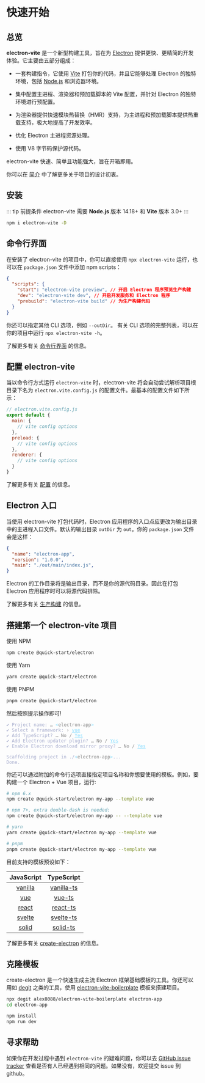 # 快速开始

## 总览

**electron-vite** 是一个新型构建工具，旨在为 [Electron](https://www.electronjs.org) 提供更快、更精简的开发体验。它主要由五部分组成：

- 一套构建指令，它使用 [Vite](https://cn.vitejs.dev/) 打包你的代码，并且它能够处理 Electron 的独特环境，包括 [Node.js](https://nodejs.org/) 和浏览器环境。

- 集中配置主进程、渲染器和预加载脚本的 Vite 配置，并针对 Electron 的独特环境进行预配置。

- 为渲染器提供快速模块热替换（HMR）支持，为主进程和预加载脚本提供热重载支持，极大地提高了开发效率。

- 优化 Electron 主进程资源处理。

- 使用 V8 字节码保护源代码。

electron-vite 快速、简单且功能强大，旨在开箱即用。

你可以在 [简介](./introduction.md) 中了解更多关于项目的设计初衷。

## 安装

::: tip 前提条件
electron-vite 需要 **Node.js** 版本 14.18+ 和 **Vite** 版本 3.0+
:::

```sh
npm i electron-vite -D
```

## 命令行界面

在安装了 electron-vite 的项目中，你可以直接使用 `npx electron-vite` 运行，也可以在 `package.json` 文件中添加 npm scripts：

```json
{
  "scripts": {
    "start": "electron-vite preview", // 开启 Electron 程序预览生产构建
    "dev": "electron-vite dev", // 开启开发服务和 Electron 程序
    "prebuild": "electron-vite build" // 为生产构建代码
  }
}
```

你还可以指定其他 CLI 选项，例如 `--outDir`。 有关 CLI 选项的完整列表，可以在你的项目中运行 `npx electron-vite -h`。

了解更多有关 [命令行界面](/guide/cli) 的信息。

## 配置 electron-vite

当以命令行方式运行 `electron-vite` 时，electron-vite 将会自动尝试解析项目根目录下名为 `electron.vite.config.js` 的配置文件。最基本的配置文件如下所示：

```js
// electron.vite.config.js
export default {
  main: {
    // vite config options
  },
  preload: {
    // vite config options
  },
  renderer: {
    // vite config options
  }
}
```

了解更多有关 [配置](/config/) 的信息。

## Electron 入口

当使用 electron-vite 打包代码时，Electron 应用程序的入口点应更改为输出目录中的主进程入口文件。默认的输出目录 `outDir` 为 `out`。你的 `package.json` 文件会是这样：

```json {4}
{
  "name": "electron-app",
  "version": "1.0.0",
  "main": "./out/main/index.js",
}
```

Electron 的工作目录将是输出目录，而不是你的源代码目录。因此在打包 Electron 应用程序时可以将源代码排除。

了解更多有关 [生产构建](/guide/build) 的信息。

## 搭建第一个 electron-vite 项目

使用 NPM

```sh
npm create @quick-start/electron
```

使用 Yarn

```sh
yarn create @quick-start/electron
```

使用 PNPM

```sh
pnpm create @quick-start/electron
```

然后按照提示操作即可!

<div class="language-sh"><span class="copy"></span><pre><code><span class="line"><span style="color:#A6ACCD;"><span style="color:var(--vp-c-green);">✔</span> Project name: <span style="color:#888;">…</span> </span><span style="color:#89DDFF;">&lt;</span><span style="color:#888;">electron-app</span><span style="color:#89DDFF;">&gt;</span></span>
<span class="line"><span style="color:#A6ACCD;"><span style="color:var(--vp-c-green);">✔</span> Select a framework: <span style="color:#888;">›</span> <span style="color:#89DDFF;text-decoration:underline;">vue</span></span></span>
<span class="line"><span style="color:#A6ACCD;"><span style="color:var(--vp-c-green);">✔</span> Add TypeScript?</span><span style="color:#888;"> … No / <span style="color:#89DDFF;text-decoration:underline;">Yes</span></span></span>
<span class="line"><span style="color:#A6ACCD;"><span style="color:var(--vp-c-green);">✔</span> Add Electron updater plugin?</span><span style="color:#888;"> … No / <span style="color:#89DDFF;text-decoration:underline;">Yes</span></span></span>
<span class="line"><span style="color:#A6ACCD;"><span style="color:var(--vp-c-green);">✔</span> Enable Electron download mirror proxy?</span><span style="color:#888;"> … No / <span style="color:#89DDFF;text-decoration:underline;">Yes</span></span></span>
<span class="line"></span>
<span class="line"><span style="color:#A6ACCD;">Scaffolding project in</span><span style="color:#A6ACCD;"> ./</span><span style="color:#89DDFF;">&lt;</span><span style="color:#888;">electron-app</span><span style="color:#89DDFF;">&gt;</span><span style="color:#A6ACCD;">...</span></span>
<span class="line"><span style="color:#A6ACCD;">Done.</span></span>
<span class="line"></span></code></pre></div>

你还可以通过附加的命令行选项直接指定项目名称和你想要使用的模板。例如，要构建一个 Electron + Vue 项目，运行:

```bash
# npm 6.x
npm create @quick-start/electron my-app --template vue

# npm 7+, extra double-dash is needed:
npm create @quick-start/electron my-app -- --template vue

# yarn
yarn create @quick-start/electron my-app --template vue

# pnpm
pnpm create @quick-start/electron my-app --template vue
```

目前支持的模板预设如下：

|             JavaScript              |                TypeScript                 |
| :---------------------------------: | :---------------------------------------: |
| [vanilla](https://github.com/alex8088/quick-start/tree/master/packages/create-electron/playground/vanilla) | [vanilla-ts](https://github.com/alex8088/quick-start/tree/master/packages/create-electron/playground/vanilla-ts) |
|     [vue](https://github.com/alex8088/quick-start/tree/master/packages/create-electron/playground/vue)     |     [vue-ts](https://github.com/alex8088/quick-start/tree/master/packages/create-electron/playground/vue-ts)     |
|   [react](https://github.com/alex8088/quick-start/tree/master/packages/create-electron/playground/react)   |   [react-ts](https://github.com/alex8088/quick-start/tree/master/packages/create-electron/playground/react-ts)   |
|  [svelte](https://github.com/alex8088/quick-start/tree/master/packages/create-electron/playground/svelte)  |  [svelte-ts](https://github.com/alex8088/quick-start/tree/master/packages/create-electron/playground/svelte-ts)  |
|   [solid](https://github.com/alex8088/quick-start/tree/master/packages/create-electron/playground/solid)   |   [solid-ts](https://github.com/alex8088/quick-start/tree/master/packages/create-electron/playground/solid-ts)  |

了解更多有关 [create-electron](https://github.com/alex8088/quick-start/tree/master/packages/create-electron) 的信息。

## 克隆模板

create-electron 是一个快速生成主流 Electron 框架基础模板的工具。你还可以用如 [degit](https://github.com/Rich-Harris/degit) 之类的工具，使用 [electron-vite-boilerplate](https://github.com/alex8088/electron-vite-boilerplate) 模板来搭建项目。

```bash
npx degit alex8088/electron-vite-boilerplate electron-app
cd electron-app

npm install
npm run dev
```

## 寻求帮助

如果你在开发过程中遇到 `electron-vite` 的疑难问题，你可以去 [GitHub issue tracker](https://github.com/alex8088/electron-vite/issues) 查看是否有人已经遇到相同的问题。如果没有，欢迎提交 issue 到 github。
